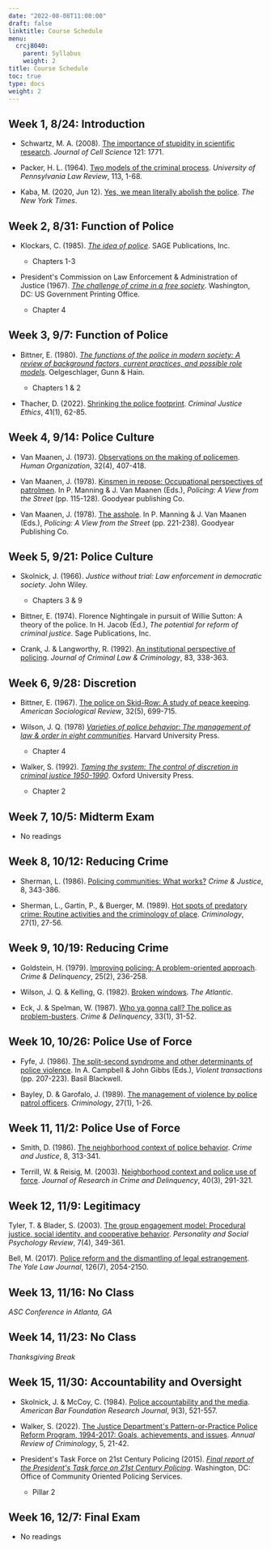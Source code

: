 ```yaml
---
date: "2022-08-08T11:00:00"
draft: false
linktitle: Course Schedule
menu:
  crcj8040:
    parent: Syllabus
    weight: 2
title: Course Schedule
toc: true
type: docs
weight: 2
---
```


## Week 1, 8/24: Introduction

* Schwartz, M. A. (2008). [The importance of stupidity in scientific research](https://jcs.biologists.org/content/joces/121/11/1771.full.pdf). *Journal of Cell Science* 121: 1771.

* Packer, H. L. (1964). [Two models of the criminal process](https://heinonline.org/HOL/P?h=hein.journals/pnlr113&i=21). *University of Pennsylvania Law Review*, 113, 1-68. 

* Kaba, M. (2020, Jun 12). [Yes, we mean literally abolish the police](https://www.nytimes.com/2020/06/12/opinion/sunday/floyd-abolish-defund-police.html). *The New York Times*.

## Week 2, 8/31: Function of Police

* Klockars, C. (1985). [*The idea of police*](https://www.ojp.gov/ncjrs/virtual-library/abstracts/idea-police). SAGE Publications, Inc.

  + Chapters 1-3
  
* President's Commission on Law Enforcement & Administration of Justice (1967). [*The challenge of crime in a free society*](https://www.ojp.gov/pdffiles1/Digitization/42NCJRS.pdf). Washington, DC: US Government Printing Office.

  + Chapter 4

## Week 3, 9/7: Function of Police

* Bittner, E. (1980). [*The functions of the police in modern society: A review of background factors, current practices, and possible role models*](https://www.ojp.gov/pdffiles1/Digitization/147822NCJRS.pdf). Oelgeschlager, Gunn & Hain.

  + Chapters 1 & 2

* Thacher, D. (2022). [Shrinking the police footprint](https://doi.org/10.1080/0731129X.2022.2062546). *Criminal Justice Ethics*, 41(1), 62-85.

## Week 4, 9/14: Police Culture

* Van Maanen, J. (1973). [Observations on the making of policemen](https://www.jstor.org/stable/44127631). *Human Organization*, 32(4), 407-418.

* Van Maanen, J. (1978). [Kinsmen in repose: Occupational perspectives of patrolmen](https://www.ojp.gov/ncjrs/virtual-library/abstracts/kinsmen-repose-occupational-perspectives-patrolmen-police-and). In P. Manning & J. Van Maanen (Eds.), *Policing: A View from the Street* (pp. 115-128). Goodyear publishing Co. 

* Van Maanen, J. (1978). [The asshole](http://ww.jthomasniu.org/class/377a/Readings/vanmaanen-1978.pdf). In P. Manning & J. Van Maanen (Eds.), *Policing: A View from the Street* (pp. 221-238). Goodyear Publishing Co.

## Week 5, 9/21: Police Culture

* Skolnick, J. (1966). *Justice without trial: Law enforcement in democratic society*. John Wiley.

  + Chapters 3 & 9

* Bittner, E. (1974). Florence Nightingale in pursuit of Willie Sutton: A theory of the police. In H. Jacob (Ed.), *The potential for reform of criminal justice*. Sage Publications, Inc.
  
* Crank, J. & Langworthy, R. (1992). [An institutional perspective of policing](https://heinonline.org/HOL/P?h=hein.journals/jclc83&i=348). *Journal of Criminal Law & Criminology*, 83, 338-363.

## Week 6, 9/28: Discretion

* Bittner, E. (1967). [The police on Skid-Row: A study of peace keeping](http://www.jstor.org/stable/2092019). *American Sociological Review*, 32(5), 699-715.

* Wilson, J. Q. (1978) [*Varieties of police behavior: The management of law & order in eight communities*](https://www.ojp.gov/ncjrs/virtual-library/abstracts/varieties-police-behavior-management-law-and-order-eight). Harvard University Press.

  + Chapter 4

* Walker, S. (1992). [*Taming the system: The control of discretion in criminal justice 1950-1990*](https://www.ojp.gov/ncjrs/virtual-library/abstracts/taming-system-control-discretion-criminal-justice-1950-1990). Oxford University Press. 

  + Chapter 2

## Week 7, 10/5: Midterm Exam

* No readings

## Week 8, 10/12: Reducing Crime

* Sherman, L. (1986). [Policing communities: What works?](https://www.journals.uchicago.edu/doi/epdf/10.1086/449127) *Crime & Justice*, 8, 343-386.

* Sherman, L., Gartin, P., & Buerger, M. (1989). [Hot spots of predatory crime: Routine activities and the criminology of place](https://doi.org/10.1111/j.1745-9125.1989.tb00862.x). *Criminology*, 27(1), 27-56.

## Week 9, 10/19: Reducing Crime

* Goldstein, H. (1979). [Improving policing: A problem-oriented approach](https://doi.org/10.1177%2F001112877902500207). *Crime & Delinquency*, 25(2), 236-258.

* Wilson, J. Q. & Kelling, G. (1982). [Broken windows](https://www.theatlantic.com/magazine/archive/1982/03/broken-windows/304465/). *The Atlantic*. 

* Eck, J. & Spelman, W. (1987). [Who ya gonna call? The police as problem-busters](https://doi.org/10.1177%2F0011128787033001003). *Crime & Delinquency*, 33(1), 31-52.

## Week 10, 10/26: Police Use of Force

* Fyfe, J. (1986). [The split-second syndrome and other determinants of police violence](https://img1.wsimg.com/blobby/go/f3f11b75-143e-4007-a4ef-d815ec0cbd12/downloads/Fyfe%201986%20-%20The%20Split-Second%20Syndrome%20%20-%20Brand.pdf). In A. Campbell & John Gibbs (Eds.), *Violent transactions* (pp. 207-223). Basil Blackwell. 

* Bayley, D. & Garofalo, J. (1989). [The management of violence by police patrol officers](https://doi.org/10.1111/j.1745-9125.1989.tb00861.x). *Criminology*, 27(1), 1-26.

## Week 11, 11/2: Police Use of Force

* Smith, D. (1986). [The neighborhood context of police behavior](https://www.journals.uchicago.edu/doi/epdf/10.1086/449126). *Crime and Justice*, 8, 313-341.

* Terrill, W. & Reisig, M. (2003). [Neighborhood context and police use of force](https://doi.org/10.1177%2F0022427803253800). *Journal of Research in Crime and Delinquency*, 40(3), 291-321.

## Week 12, 11/9: Legitimacy

Tyler, T. & Blader, S. (2003). [The group engagement model: Procedural justice, social identity, and cooperative behavior](https://doi.org/10.1207%2FS15327957PSPR0704_07). *Personality and Social Psychology Review*, 7(4), 349-361.

Bell, M. (2017). [Police reform and the dismantling of legal estrangement](https://www.jstor.org/stable/45222555). *The Yale Law Journal*, 126(7), 2054-2150.

## Week 13, 11/16: No Class

*ASC Conference in Atlanta, GA*

## Week 14, 11/23: No Class

*Thanksgiving Break*

## Week 15, 11/30: Accountability and Oversight

* Skolnick, J. & McCoy, C. (1984). [Police accountability and the media](https://www.jstor.org/stable/pdf/828317.pdf). *American Bar Foundation Research Journal*, 9(3), 521-557.

* Walker, S. (2022). [The Justice Department's Pattern-or-Practice Police Reform Program, 1994-2017: Goals, achievements, and issues](https://www.annualreviews.org/doi/full/10.1146/annurev-criminol-030920-102432). *Annual Review of Criminology*, 5, 21-42.

* President's Task Force on 21st Century Policing (2015). [*Final report of the President's Task force on 21st Century Policing*](https://cops.usdoj.gov/pdf/taskforce/taskforce_finalreport.pdf). Washington, DC: Office of Community Oriented Policing Services.

  + Pillar 2

## Week 16, 12/7: Final Exam

* No readings
